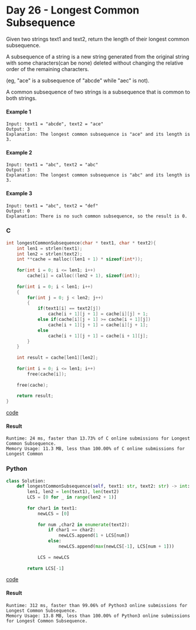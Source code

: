 # Day 26 - Longest Common Subsequence
Given two strings text1 and text2, return the length of their longest common subsequence.

A subsequence of a string is a new string generated from the original string with some characters(can be none) deleted without changing the relative order of the remaining characters. 

(eg, "ace" is a subsequence of "abcde" while "aec" is not). 

A common subsequence of two strings is a subsequence that is common to both strings.

#### Example 1
```
Input: text1 = "abcde", text2 = "ace" 
Output: 3  
Explanation: The longest common subsequence is "ace" and its length is 3.
```

#### Example 2
```
Input: text1 = "abc", text2 = "abc"
Output: 3
Explanation: The longest common subsequence is "abc" and its length is 3.
```

#### Example 3
```
Input: text1 = "abc", text2 = "def"
Output: 0
Explanation: There is no such common subsequence, so the result is 0.
```

### C
```C
int longestCommonSubsequence(char * text1, char * text2){
    int len1 = strlen(text1);
    int len2 = strlen(text2);
    int **cache = malloc((len1 + 1) * sizeof(int*));
    
    for(int i = 0; i <= len1; i++)
        cache[i] = calloc((len2 + 1), sizeof(int));
    
    for(int i = 0; i < len1; i++)
    {
        for(int j = 0; j < len2; j++)
        {
            if(text1[i] == text2[j])
                cache[i + 1][j + 1] = cache[i][j] + 1;
            else if(cache[i][j + 1] >= cache[i + 1][j])
                cache[i + 1][j + 1] = cache[i][j + 1];
            else
                cache[i + 1][j + 1] = cache[i + 1][j];
        }
    }
    
    int result = cache[len1][len2];
    
    for(int i = 0; i <= len1; i++)
        free(cache[i]);
    
    free(cache);
    
    return result;
}
```
[code](C/longest-common-subsequence.c)

#### Result
```
Runtime: 24 ms, faster than 13.73% of C online submissions for Longest Common Subsequence.
Memory Usage: 11.3 MB, less than 100.00% of C online submissions for Longest Common
```

### Python
```python
class Solution:
    def longestCommonSubsequence(self, text1: str, text2: str) -> int:
        len1, len2 = len(text1), len(text2)
        LCS = [0 for _ in range(len2 + 1)]
        
        for char1 in text1:
            newLCS = [0]
            
            for num ,char2 in enumerate(text2):
                if char1 == char2:
                    newLCS.append(1 + LCS[num])
                else:
                    newLCS.append(max(newLCS[-1], LCS[num + 1]))
                
            LCS = newLCS
                
        return LCS[-1] 
```
[code](Python/longest-common-subsequence.py)

#### Result
```
Runtime: 312 ms, faster than 99.06% of Python3 online submissions for Longest Common Subsequence.
Memory Usage: 13.8 MB, less than 100.00% of Python3 online submissions for Longest Common Subsequence.
```
